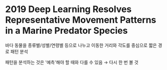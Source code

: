 # 2019 Deep Learning Resolves Representative Movement Patterns in a Marine Predator Species

바다 동물을 종류별/성별/연령별 등으로 나누고 이동한 거리와 각도를 중심으로 짧은 경로 패턴 분석

패턴을 분석하는 것은 '예측'해야 할 때와 다를 수 있음 → 다시 한 번 볼 것